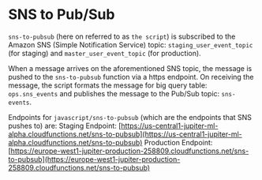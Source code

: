 # SNS to Pub/Sub

`sns-to-pubsub` (here on referred to as `the script`) is subscribed to the Amazon SNS (Simple Notification Service) topic: `staging_user_event_topic` (for staging) and `master_user_event_topic` (for production).

When a message arrives on the aforementioned SNS topic, the message is pushed to the `sns-to-pubsub` function via a https endpoint. 
On receiving the message, the script formats the message for big query table: `ops.sns_events` and publishes the message to the Pub/Sub topic: `sns-events`.

Endpoints for `javascript/sns-to-pubsub` (which are the endpoints that SNS pushes to) are:
Staging Endpoint: [https://us-central1-jupiter-ml-alpha.cloudfunctions.net/sns-to-pubsub](https://us-central1-jupiter-ml-alpha.cloudfunctions.net/sns-to-pubsub)
Production Endpoint:  [https://europe-west1-jupiter-production-258809.cloudfunctions.net/sns-to-pubsub](https://europe-west1-jupiter-production-258809.cloudfunctions.net/sns-to-pubsub)
